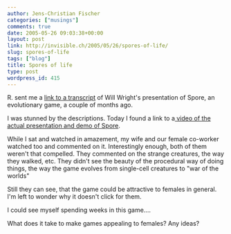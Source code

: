 ```yaml
---
author: Jens-Christian Fischer
categories: ["musings"]
comments: true
date: 2005-05-26 09:03:38+00:00
layout: post
link: http://invisible.ch/2005/05/26/spores-of-life/
slug: spores-of-life
tags: ["blog"]
title: Spores of life
type: post
wordpress_id: 415
---
```



R. sent me a [link to a transcript](http://www.gamespy.com/articles/595/595975p1.html?fromint=1) of Will Wright's presentation of Spore, an evolutionary game, a couple of months ago.
  

  
I was stunned by the descriptions. Today I found a link to a[ video of the actual presentation and demo of Spore](http://www.pqhp.com/cmp/gdctv/). 
  

  
While I sat and watched in amazement, my wife and our female co-worker watched too and commented on it. Interestingly enough, both of them weren't that compelled. They commented on the strange creatures, the way they walked, etc. They didn't see the beauty of the procedural way of doing things, the way the game evolves from single-cell creatures to "war of the worlds"
  

  
Still they can see, that the game could be attractive to females in general. I'm left to wonder why it doesn't click for them.
  

  
I could see myself spending weeks in this game.... 
  

  
What does it take to make games appealing to females? Any ideas?

